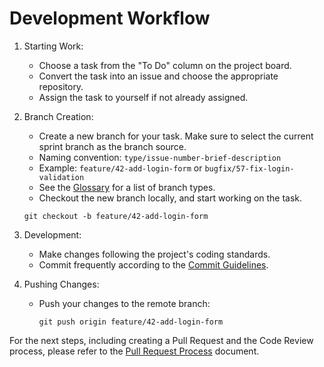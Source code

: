 # Development Workflow

1. Starting Work:
   - Choose a task from the "To Do" column on the project board.
   - Convert the task into an issue and choose the appropriate repository.
   - Assign the task to yourself if not already assigned.

2. Branch Creation:
   - Create a new branch for your task. Make sure to select the current sprint branch as the branch source.
   - Naming convention: `type/issue-number-brief-description`
   - Example: `feature/42-add-login-form` or `bugfix/57-fix-login-validation`
   - See the [Glossary](#glossary) for a list of branch types.
   - Checkout the new branch locally, and start working on the task.

   ```
   git checkout -b feature/42-add-login-form
   ```

3. Development:
   - Make changes following the project's coding standards.
   - Commit frequently according to the [Commit Guidelines](commits.md).

4. Pushing Changes:
   - Push your changes to the remote branch:
     ```
     git push origin feature/42-add-login-form
     ```

For the next steps, including creating a Pull Request and the Code Review process, please refer to the [Pull Request Process](pull-requests.md) document.